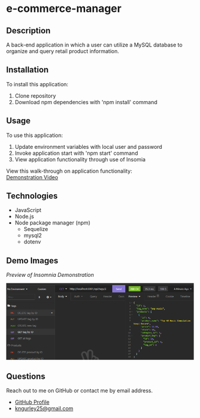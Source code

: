 # e-commerce-manager

## Description
A back-end application in which a user can utilize a MySQL database to organize and query retail product information.


## Installation
To install this application:
1. Clone repository
1. Download npm dependencies with 'npm install' command

## Usage
To use this application:
1. Update environment variables with local user and password
1. Invoke application start with 'npm start' command
1. View application functionality through use of Insomia

View this walk-through on application functionality:  
[Demonstration Video](https://watch.screencastify.com/v/Ik5Q8RjIUWRk3kEEpmrJ)

## Technologies
- JavaScript
- Node.js
- Node package manager (npm)
	- Sequelize
	- mysql2
	- dotenv

## Demo Images
*Preview of Insomnia Demonstration*

![Demo](./assets/images/insomnia.PNG)

## Questions
Reach out to me on GitHub or contact me by email address.  
- [GitHub Profile](https://github.com/kngurley25)  
- kngurley25@gmail.com